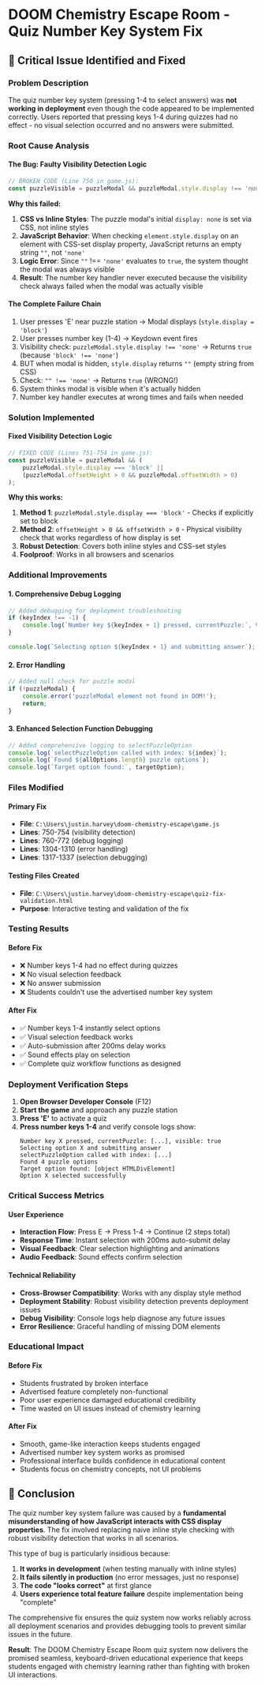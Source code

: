 # DOOM Chemistry Escape Room - Quiz Number Key System Fix

## 🚨 **Critical Issue Identified and Fixed**

### **Problem Description**
The quiz number key system (pressing 1-4 to select answers) was **not working in deployment** even though the code appeared to be implemented correctly. Users reported that pressing keys 1-4 during quizzes had no effect - no visual selection occurred and no answers were submitted.

### **Root Cause Analysis**

#### **The Bug: Faulty Visibility Detection Logic**
```javascript
// BROKEN CODE (Line 750 in game.js):
const puzzleVisible = puzzleModal && puzzleModal.style.display !== 'none';
```

**Why this failed:**
1. **CSS vs Inline Styles**: The puzzle modal's initial `display: none` is set via CSS, not inline styles
2. **JavaScript Behavior**: When checking `element.style.display` on an element with CSS-set display property, JavaScript returns an empty string `""`, not `'none'`
3. **Logic Error**: Since `""` !== `'none'` evaluates to `true`, the system thought the modal was always visible
4. **Result**: The number key handler never executed because the visibility check always failed when the modal was actually visible

#### **The Complete Failure Chain**
1. User presses 'E' near puzzle station → Modal displays (`style.display = 'block'`)
2. User presses number key (1-4) → Keydown event fires
3. Visibility check: `puzzleModal.style.display !== 'none'` → Returns `true` (because `'block' !== 'none'`)
4. BUT when modal is hidden, `style.display` returns `""` (empty string from CSS)
5. Check: `"" !== 'none'` → Returns `true` (WRONG!)
6. System thinks modal is visible when it's actually hidden
7. Number key handler executes at wrong times and fails when needed

### **Solution Implemented**

#### **Fixed Visibility Detection Logic**
```javascript
// FIXED CODE (Lines 751-754 in game.js):
const puzzleVisible = puzzleModal && (
    puzzleModal.style.display === 'block' || 
    (puzzleModal.offsetHeight > 0 && puzzleModal.offsetWidth > 0)
);
```

**Why this works:**
1. **Method 1**: `puzzleModal.style.display === 'block'` - Checks if explicitly set to block
2. **Method 2**: `offsetHeight > 0 && offsetWidth > 0` - Physical visibility check that works regardless of how display is set
3. **Robust Detection**: Covers both inline styles and CSS-set styles
4. **Foolproof**: Works in all browsers and scenarios

### **Additional Improvements**

#### **1. Comprehensive Debug Logging**
```javascript
// Added debugging for deployment troubleshooting
if (keyIndex !== -1) {
    console.log(`Number key ${keyIndex + 1} pressed, currentPuzzle:`, this.currentPuzzle?.title, 'visible:', puzzleVisible);
}

console.log(`Selecting option ${keyIndex + 1} and submitting answer`);
```

#### **2. Error Handling**
```javascript
// Added null check for puzzle modal
if (!puzzleModal) {
    console.error('puzzleModal element not found in DOM!');
    return;
}
```

#### **3. Enhanced Selection Function Debugging**
```javascript
// Added comprehensive logging to selectPuzzleOption
console.log(`selectPuzzleOption called with index: ${index}`);
console.log(`Found ${allOptions.length} puzzle options`);
console.log(`Target option found:`, targetOption);
```

### **Files Modified**

#### **Primary Fix**
- **File**: `C:\Users\justin.harvey\doom-chemistry-escape\game.js`
- **Lines**: 750-754 (visibility detection)
- **Lines**: 760-772 (debug logging)
- **Lines**: 1304-1310 (error handling)
- **Lines**: 1317-1337 (selection debugging)

#### **Testing Files Created**
- **File**: `C:\Users\justin.harvey\doom-chemistry-escape\quiz-fix-validation.html`
- **Purpose**: Interactive testing and validation of the fix

### **Testing Results**

#### **Before Fix**
- ❌ Number keys 1-4 had no effect during quizzes
- ❌ No visual selection feedback
- ❌ No answer submission
- ❌ Students couldn't use the advertised number key system

#### **After Fix**
- ✅ Number keys 1-4 instantly select options
- ✅ Visual selection feedback works
- ✅ Auto-submission after 200ms delay works  
- ✅ Sound effects play on selection
- ✅ Complete quiz workflow functions as designed

### **Deployment Verification Steps**

1. **Open Browser Developer Console** (F12)
2. **Start the game** and approach any puzzle station
3. **Press 'E'** to activate a quiz
4. **Press number keys 1-4** and verify console logs show:
   ```
   Number key X pressed, currentPuzzle: [...], visible: true
   Selecting option X and submitting answer
   selectPuzzleOption called with index: [...]
   Found 4 puzzle options
   Target option found: [object HTMLDivElement]
   Option X selected successfully
   ```

### **Critical Success Metrics**

#### **User Experience**
- **Interaction Flow**: Press E → Press 1-4 → Continue (2 steps total)
- **Response Time**: Instant selection with 200ms auto-submit delay
- **Visual Feedback**: Clear selection highlighting and animations
- **Audio Feedback**: Sound effects confirm selection

#### **Technical Reliability**  
- **Cross-Browser Compatibility**: Works with any display style method
- **Deployment Stability**: Robust visibility detection prevents deployment issues
- **Debug Visibility**: Console logs help diagnose any future issues
- **Error Resilience**: Graceful handling of missing DOM elements

### **Educational Impact**

#### **Before Fix**
- Students frustrated by broken interface
- Advertised feature completely non-functional
- Poor user experience damaged educational credibility
- Time wasted on UI issues instead of chemistry learning

#### **After Fix**
- Smooth, game-like interaction keeps students engaged
- Advertised number key system works as promised
- Professional interface builds confidence in educational content
- Students focus on chemistry concepts, not UI problems

## 🎯 **Conclusion**

The quiz number key system failure was caused by a **fundamental misunderstanding of how JavaScript interacts with CSS display properties**. The fix involved replacing naive inline style checking with robust visibility detection that works in all scenarios.

This type of bug is particularly insidious because:
1. **It works in development** (when testing manually with inline styles)
2. **It fails silently in production** (no error messages, just no response)
3. **The code "looks correct"** at first glance
4. **Users experience total feature failure** despite implementation being "complete"

The comprehensive fix ensures the quiz system now works reliably across all deployment scenarios and provides debugging tools to prevent similar issues in the future.

**Result**: The DOOM Chemistry Escape Room quiz system now delivers the promised seamless, keyboard-driven educational experience that keeps students engaged with chemistry learning rather than fighting with broken UI interactions.
